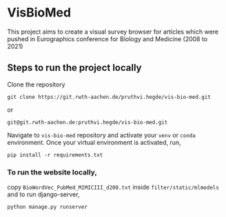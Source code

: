 # VisBioMed 

This project aims to create a visual survey browser for articles which were pushed in Eurographics conference for Biology and Medicine
(2008 to 2021)


## Steps to run the project locally

Clone the repository
```commandline
git clone https://git.rwth-aachen.de/pruthvi.hegde/vis-bio-med.git
```

or 

```commandline
git@git.rwth-aachen.de:pruthvi.hegde/vis-bio-med.git
```


Navigate to `vis-bio-med` repository and activate your `venv` or `conda` environment.
Once your virtual environment is activated, run,

```commandline
pip install -r requirements.txt
```

### To run the website locally,

copy `BioWordVec_PubMed_MIMICIII_d200.txt` inside `filter/static/mlmodels` and to run django-server,
```commandline
python manage.py runserver
```